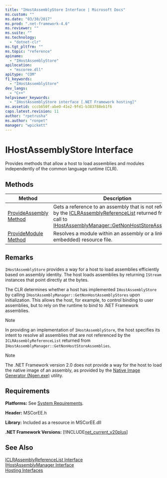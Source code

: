 ```yaml
---
title: "IHostAssemblyStore Interface | Microsoft Docs"
ms.custom: ""
ms.date: "03/30/2017"
ms.prod: ".net-framework-4.6"
ms.reviewer: ""
ms.suite: ""
ms.technology: 
  - "dotnet-clr"
ms.tgt_pltfrm: ""
ms.topic: "reference"
apiname: 
  - "IHostAssemblyStore"
apilocation: 
  - "mscoree.dll"
apitype: "COM"
f1_keywords: 
  - "IHostAssemblyStore"
dev_langs: 
  - "C++"
helpviewer_keywords: 
  - "IHostAssemblyStore interface [.NET Framework hosting]"
ms.assetid: cccb650f-abe0-41e2-9fd1-b383788eb1f6
caps.latest.revision: 11
author: "rpetrusha"
ms.author: "ronpet"
manager: "wpickett"
---
```

# IHostAssemblyStore Interface
Provides methods that allow a host to load assemblies and modules independently of the common language runtime (CLR).  
  
## Methods  
  
|Method|Description|  
|------------|-----------------|  
|[ProvideAssembly Method](../../../../docs/framework/unmanaged-api/hosting/ihostassemblystore-provideassembly-method.md)|Gets a reference to an assembly that is not referenced by the [ICLRAssemblyReferenceList](../../../../docs/framework/unmanaged-api/hosting/iclrassemblyreferencelist-interface.md) returned from a call to [IHostAssemblyManager::GetNonHostStoreAssemblies](../../../../docs/framework/unmanaged-api/hosting/ihostassemblymanager-getnonhoststoreassemblies-method.md).|  
|[ProvideModule Method](../../../../docs/framework/unmanaged-api/hosting/ihostassemblystore-providemodule-method.md)|Resolves a module within an assembly or a linked (not embedded) resource file.|  
  
## Remarks  
 `IHostAssemblyStore` provides a way for a host to load assemblies efficiently based on assembly identity. The host loads assemblies by returning `IStream` instances that point directly at the bytes.  
  
 The CLR determines whether a host has implemented `IHostAssemblyStore` by calling `IHostAssemblyManager::GetNonHostAssemblyStores` upon initialization. This allows the host, for example, to control binding to user assemblies, but to rely on the runtime to bind to .NET Framework assemblies.  
  
> [!NOTE]
>  In providing an implementation of `IHostAssemblyStore`, the host specifies its intent to resolve all assemblies that are not referenced by the `ICLRAssemblyReferenceList` returned from `IHostAssemblyManager::GetNonHostStoreAssemblies`.  
  
> [!NOTE]
>  The .NET Framework version 2.0 does not provide a way for the host to load the native image of an assembly, as provided by the [Native Image Generator (Ngen.exe)](../../../../docs/framework/tools/ngen-exe-native-image-generator.md) utility.  
  
## Requirements  
 **Platforms:** See [System Requirements](../../../../docs/framework/getting-started/system-requirements.md).  
  
 **Header:** MSCorEE.h  
  
 **Library:** Included as a resource in MSCorEE.dll  
  
 **.NET Framework Versions:** [!INCLUDE[net_current_v20plus](../../../../includes/net-current-v20plus-md.md)]  
  
## See Also  
 [ICLRAssemblyReferenceList Interface](../../../../docs/framework/unmanaged-api/hosting/iclrassemblyreferencelist-interface.md)   
 [IHostAssemblyManager Interface](../../../../docs/framework/unmanaged-api/hosting/ihostassemblymanager-interface.md)   
 [Hosting Interfaces](../../../../docs/framework/unmanaged-api/hosting/hosting-interfaces.md)
